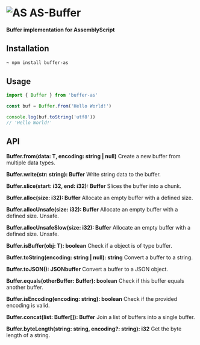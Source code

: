 # ![AS](https://avatars1.githubusercontent.com/u/28916798?s=40) AS-Buffer
**Buffer implementation for AssemblyScript**

## Installation
```bash
~ npm install buffer-as
```

## Usage

```js
import { Buffer } from 'buffer-as'

const buf = Buffer.from('Hello World!')

console.log(buf.toString('utf8'))
// 'Hello World!'
```

## API

**Buffer.from<T>(data: T, encoding: string | null)**
Create a new buffer from multiple data types.

**Buffer.write(str: string): Buffer**
Write string data to the buffer.

**Buffer.slice(start: i32, end: i32): Buffer**
Slices the buffer into a chunk.

**Buffer.alloc(size: i32): Buffer**
Allocate an empty buffer with a defined size.

**Buffer.allocUnsafe(size: i32): Buffer**
Allocate an empty buffer with a defined size. Unsafe.

**Buffer.allocUnsafeSlow(size: i32): Buffer**
Allocate an empty buffer with a defined size. Unsafe.

**Buffer.isBuffer<T>(obj: T): boolean**
Check if a object is of type buffer.

**Buffer.toString(encoding: string | null): string**
Convert a buffer to a string.

**Buffer.toJSON(): JSONbuffer**
Convert a buffer to a JSON object.

**Buffer.equals(otherBuffer: Buffer): boolean**
Check if this buffer equals another buffer.

**Buffer.isEncoding(encoding: string): boolean**
Check if the provided encoding is valid.

**Buffer.concat(list: Buffer[]): Buffer**
Join a list of buffers into a single buffer.

**Buffer.byteLength(string: string, encoding?: string): i32**
Get the byte length of a string.
